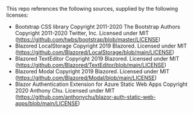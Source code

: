 This repo references the following sources, supplied by the following licenses:
- Bootstrap CSS library Copyright 2011-2020 The Bootstrap Authors Copyright 2011-2020 Twitter, Inc. Licensed under MIT (https://github.com/twbs/bootstrap/blob/master/LICENSE)
- Blazored LocalStorage Copyright 2019 Blazored. Licensed under MIT (https://github.com/Blazored/LocalStorage/blob/main/LICENSE)
- Blazored TextEditor Copyright 2019 Blazored. Licensed under MIT (https://github.com/Blazored/TextEditor/blob/main/LICENSE)
- Blazored Modal Copyright 2019 Blazored. Licensed under MIT (https://github.com/Blazored/Modal/blob/main/LICENSE)
- Blazor Authentication Extension for Azure Static Web Apps Copyright 2020 Anthony Chu. Licensed under MIT (https://github.com/anthonychu/blazor-auth-static-web-apps/blob/main/LICENSE)
